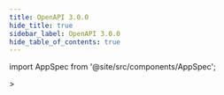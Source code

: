```yaml
---
title: OpenAPI 3.0.0
hide_title: true
sidebar_label: OpenAPI 3.0.0
hide_table_of_contents: true
---
```


import AppSpec from '@site/src/components/AppSpec';

<AppSpec specUrl="temp.json"> ></AppSpec>
